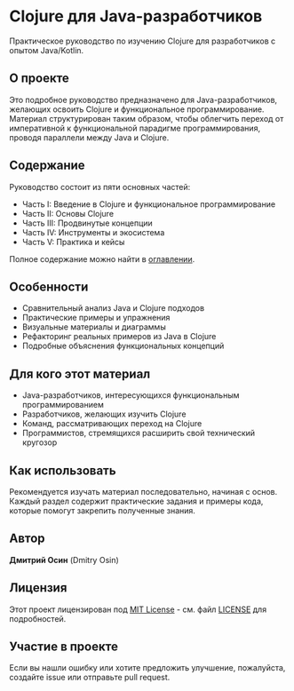 # Clojure для Java-разработчиков

Практическое руководство по изучению Clojure для разработчиков с опытом Java/Kotlin.

## О проекте

Это подробное руководство предназначено для Java-разработчиков, желающих освоить Clojure и функциональное программирование. Материал структурирован таким образом, чтобы облегчить переход от императивной к функциональной парадигме программирования, проводя параллели между Java и Clojure.

## Содержание

Руководство состоит из пяти основных частей:
- Часть I: Введение в Clojure и функциональное программирование
- Часть II: Основы Clojure
- Часть III: Продвинутые концепции
- Часть IV: Инструменты и экосистема
- Часть V: Практика и кейсы

Полное содержание можно найти в [оглавлении](toc.md).

## Особенности

- Сравнительный анализ Java и Clojure подходов
- Практические примеры и упражнения
- Визуальные материалы и диаграммы
- Рефакторинг реальных примеров из Java в Clojure
- Подробные объяснения функциональных концепций

## Для кого этот материал

- Java-разработчиков, интересующихся функциональным программированием
- Разработчиков, желающих изучить Clojure
- Команд, рассматривающих переход на Clojure
- Программистов, стремящихся расширить свой технический кругозор

## Как использовать

Рекомендуется изучать материал последовательно, начиная с основ. Каждый раздел содержит практические задания и примеры кода, которые помогут закрепить полученные знания.

## Автор

**Дмитрий Осин** (Dmitry Osin)

## Лицензия

Этот проект лицензирован под [MIT License](LICENSE) - см. файл [LICENSE](LICENSE) для подробностей.

## Участие в проекте

Если вы нашли ошибку или хотите предложить улучшение, пожалуйста, создайте issue или отправьте pull request. 